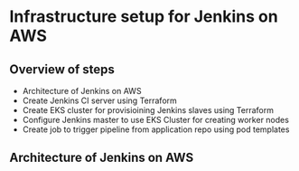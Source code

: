 # Infrastructure setup for Jenkins on AWS

## Overview of steps

* Architecture of Jenkins on AWS
* Create Jenkins CI server using Terraform
* Create EKS cluster for provisioining Jenkins slaves using Terraform
* Configure Jenkins master to use EKS Cluster for creating worker nodes
* Create job to trigger pipeline from application repo using pod templates

## Architecture of Jenkins on AWS

